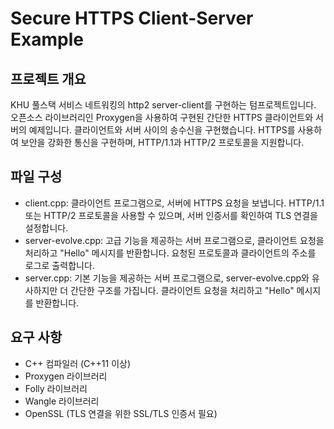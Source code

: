 # Secure HTTPS Client-Server Example

## 프로젝트 개요
 KHU 풀스택 서비스 네트워킹의 http2 server-client를 구현하는 텀프로젝트입니다. 오픈소스 라이브러리인 Proxygen을 사용하여 구현된 간단한 HTTPS 클라이언트와 서버의 예제입니다. 클라이언트와 서버 사이의 송수신을 구현했습니다. HTTPS를 사용하여 보안을 강화한 통신을 구현하며, HTTP/1.1과 HTTP/2 프로토콜을 지원합니다.

## 파일 구성
- client.cpp: 클라이언트 프로그램으로, 서버에 HTTPS 요청을 보냅니다. HTTP/1.1 또는 HTTP/2 프로토콜을 사용할 수 있으며, 서버 인증서를 확인하여 TLS 연결을 설정합니다.
- server-evolve.cpp: 고급 기능을 제공하는 서버 프로그램으로, 클라이언트 요청을 처리하고 "Hello" 메시지를 반환합니다. 요청된 프로토콜과 클라이언트의 주소를 로그로 출력합니다.
- server.cpp: 기본 기능을 제공하는 서버 프로그램으로, server-evolve.cpp와 유사하지만 더 간단한 구조를 가집니다. 클라이언트 요청을 처리하고 "Hello" 메시지를 반환합니다.

## 요구 사항
- C++ 컴파일러 (C++11 이상)
- Proxygen 라이브러리
- Folly 라이브러리
- Wangle 라이브러리
- OpenSSL (TLS 연결을 위한 SSL/TLS 인증서 필요)
